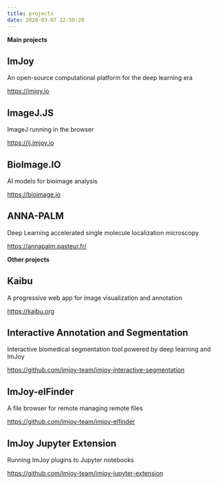 ```yaml
---
title: projects
date: 2020-03-07 22:50:28
---
```



**Main projects**
## ImJoy
An open-source computational platform for the deep learning era

https://imjoy.io


## ImageJ.JS
ImageJ running in the browser

https://ij.imjoy.io


## BioImage.IO
AI models for bioimage analysis

https://bioimage.io


## ANNA-PALM
Deep Learning accelerated single molecule localization microscopy

https://annapalm.pasteur.fr/



**Other projects**

## Kaibu
A progressive web app for image visualization and annotation

https://kaibu.org


## Interactive Annotation and Segmentation
Interactive biomedical segmentation tool powered by deep learning and ImJoy

https://github.com/imjoy-team/imjoy-interactive-segmentation

## ImJoy-elFinder
A file browser for remote managing remote files

https://github.com/imjoy-team/imjoy-elfinder

## ImJoy Jupyter Extension
Running ImJoy plugins to Jupyter notebooks

https://github.com/imjoy-team/imjoy-jupyter-extension

